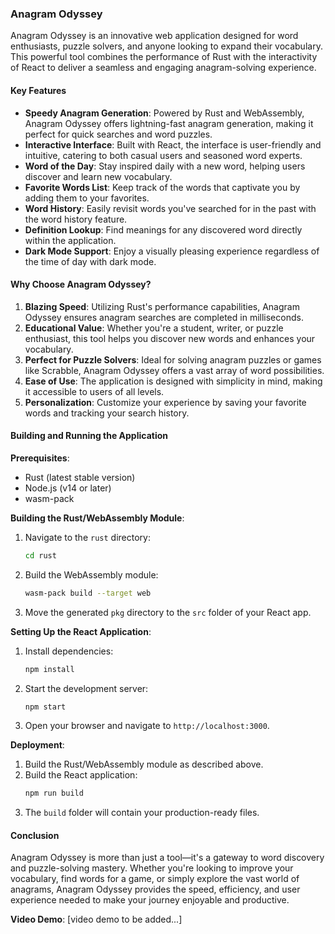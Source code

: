 ### Anagram Odyssey

Anagram Odyssey is an innovative web application designed for word enthusiasts, puzzle solvers, and anyone looking to expand their vocabulary. This powerful tool combines the performance of Rust with the interactivity of React to deliver a seamless and engaging anagram-solving experience.

#### Key Features

- **Speedy Anagram Generation**: Powered by Rust and WebAssembly, Anagram Odyssey offers lightning-fast anagram generation, making it perfect for quick searches and word puzzles.
- **Interactive Interface**: Built with React, the interface is user-friendly and intuitive, catering to both casual users and seasoned word experts.
- **Word of the Day**: Stay inspired daily with a new word, helping users discover and learn new vocabulary.
- **Favorite Words List**: Keep track of the words that captivate you by adding them to your favorites.
- **Word History**: Easily revisit words you've searched for in the past with the word history feature.
- **Definition Lookup**: Find meanings for any discovered word directly within the application.
- **Dark Mode Support**: Enjoy a visually pleasing experience regardless of the time of day with dark mode.

#### Why Choose Anagram Odyssey?

1. **Blazing Speed**: Utilizing Rust's performance capabilities, Anagram Odyssey ensures anagram searches are completed in milliseconds.
2. **Educational Value**: Whether you're a student, writer, or puzzle enthusiast, this tool helps you discover new words and enhances your vocabulary.
3. **Perfect for Puzzle Solvers**: Ideal for solving anagram puzzles or games like Scrabble, Anagram Odyssey offers a vast array of word possibilities.
4. **Ease of Use**: The application is designed with simplicity in mind, making it accessible to users of all levels.
5. **Personalization**: Customize your experience by saving your favorite words and tracking your search history.

#### Building and Running the Application

**Prerequisites**:

- Rust (latest stable version)
- Node.js (v14 or later)
- wasm-pack

**Building the Rust/WebAssembly Module**:

1. Navigate to the `rust` directory:
   ```sh
   cd rust
   ```
2. Build the WebAssembly module:
   ```sh
   wasm-pack build --target web
   ```
3. Move the generated `pkg` directory to the `src` folder of your React app.

**Setting Up the React Application**:

1. Install dependencies:
   ```sh
   npm install
   ```
2. Start the development server:
   ```sh
   npm start
   ```
3. Open your browser and navigate to `http://localhost:3000`.

**Deployment**:

1. Build the Rust/WebAssembly module as described above.
2. Build the React application:
   ```sh
   npm run build
   ```
3. The `build` folder will contain your production-ready files.

#### Conclusion

Anagram Odyssey is more than just a tool—it's a gateway to word discovery and puzzle-solving mastery. Whether you're looking to improve your vocabulary, find words for a game, or simply explore the vast world of anagrams, Anagram Odyssey provides the speed, efficiency, and user experience needed to make your journey enjoyable and productive.

**Video Demo**: [video demo to be added...]
